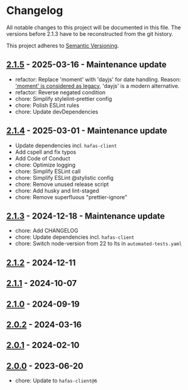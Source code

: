 # Changelog

All notable changes to this project will be documented in this file. The versions before 2.1.3 have to be reconstructed from the git history.

This project adheres to [Semantic Versioning](https://semver.org/spec/v2.0.0.html).

## [2.1.5](https://github.com/deg0nz/MMM-PublicTransportBerlin/compare/v2.1.4...v2.1.5) - 2025-03-16 - Maintenance update

- refactor: Replace 'moment' with 'dayjs' for date handling. Reason: ['moment' is considered as legacy](https://momentjs.com/docs/#/-project-status/), 'dayjs' is a modern alternative.
- refactor: Reverse negated condition
- chore: Simplify stylelint-prettier config
- chore: Polish ESLint rules
- chore: Update devDependencies

## [2.1.4](https://github.com/deg0nz/MMM-PublicTransportBerlin/compare/v2.1.3...v2.1.4) - 2025-03-01 - Maintenance update

- Update dependencies incl. `hafas-client`
- Add cspell and fix typos
- Add Code of Conduct
- chore: Optimize logging
- chore: Simplify ESLint call
- chore: Simplify ESLint @stylistic config
- chore: Remove unused release script
- chore: Add husky and lint-staged
- chore: Remove superfluous "prettier-ignore"

## [2.1.3](https://github.com/deg0nz/MMM-PublicTransportBerlin/compare/v2.1.2...v2.1.3) - 2024-12-18 - Maintenance update

- chore: Add CHANGELOG
- chore: Update dependencies incl. `hafas-client`
- chore: Switch node-version from 22 to lts in `automated-tests.yaml`

## [2.1.2](https://github.com/deg0nz/MMM-PublicTransportBerlin/compare/v2.1.1...v2.1.2) - 2024-12-11

## [2.1.1](https://github.com/deg0nz/MMM-PublicTransportBerlin/compare/v2.1.0...v2.1.1) - 2024-10-07

## [2.1.0](https://github.com/deg0nz/MMM-PublicTransportBerlin/compare/v2.0.2...v2.1.0) - 2024-09-19

## [2.0.2](https://github.com/deg0nz/MMM-PublicTransportBerlin/compare/v2.0.1...v2.0.2) - 2024-03-16

## [2.0.1](https://github.com/deg0nz/MMM-PublicTransportBerlin/compare/v2.0.0...v2.0.1) - 2024-02-10

## [2.0.0](https://github.com/deg0nz/MMM-PublicTransportBerlin/compare/v1.7.3...v2.0.0) - 2023-06-20

- chore: Update to `hafas-client@6`
